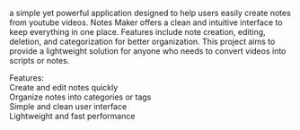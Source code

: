 a simple yet powerful application designed to help users easily create notes from youtube videos. Notes Maker offers a clean and intuitive interface to keep everything in one place. Features include note creation, editing, deletion, and categorization for better organization. This project aims to provide a lightweight solution for anyone who needs to convert videos into scripts or notes.  
   
Features:    
Create and edit notes quickly   
Organize notes into categories or tags      
Simple and clean user interface     
Lightweight and fast performance 
  
